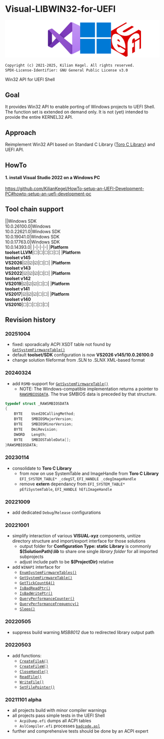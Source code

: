 # Visual-LIBWIN32-for-UEFI
![LOGO](visualWin32API4UefiWide.png)

	Copyright (c) 2021-2025, Kilian Kegel. All rights reserved.
	SPDX-License-Identifier: GNU General Public License v3.0

Win32 API for UEFI Shell

## Goal
It provides Win32 API to enable porting of Windows projects to UEFI Shell.<br>
The function set is extended on demand only. It is not (yet) intended to provide 
the entire KERNEL32 API.

## Approach
Reimplement Win32 API based on Standard C Library ([Toro C Library](https://github.com/KilianKegel/toro-C-Library)) and UEFI API.

## HowTo
#### 1. install Visual Studio 2022 on a Windows PC<br>
https://github.com/KilianKegel/HowTo-setup-an-UEFI-Development-PC#howto-setup-an-uefi-development-pc

## Tool chain support
||Windows SDK<BR>10.0.26100.0|Windows <BR>10.0.22621.0|Windows SDK<BR>10.0.19041.0|Windows SDK<BR>10.0.17763.0|Windows SDK<BR>10.0.14393.0|
|-|-|-|-|
|**Platform<br>toolset LLVM**|☐|☐|☐|☐|☐|
|**Platform<br>toolset v145<br>VS2026**|☑|☑|☑|☐|☐|
|**Platform<br>toolset v143<br>VS2022**|☑|☑|☑|☐|☐|
|**Platform<br>toolset v142<br>VS2019**|☑|☑|☑|☐|☐|
|**Platform<br>toolset v141<br>VS2017**|☑|☑|☑|☐|☐|
|**Platform<br>toolset v140<br>VS2010**|☐|☐|☐|☐|☐|

## Revision history
### 20251004
* fixed: sporadically ACPI XSDT table not found by [`GetSystemFirmwareTable()`](GetSystemFirmwareTable.c)
* default **toolset/SDK** configuration is now **VS2026 v145/10.0.26100.0**
* change solution fileformat from .SLN to .SLNX XML-based format
### 20240324
* add `RSMB`-support for [`GetSystemFirmwareTable()`](GetSystemFirmwareTable.c)
    * NOTE: The Windows-compatible implementation returns a pointer to [`RAWSMBIOSDATA`](https://learn.microsoft.com/en-us/windows/win32/api/sysinfoapi/nf-sysinfoapi-getsystemfirmwaretable#remarks).
      The true SMBIOS data is preceded by that structure.
```c
typedef struct _RAWSMBIOSDATA
{
    BYTE    Used20CallingMethod;
    BYTE    SMBIOSMajorVersion;
    BYTE    SMBIOSMinorVersion;
    BYTE    DmiRevision;
    DWORD   Length;
    BYTE    SMBIOSTableData[];
}RAWSMBIOSDATA;
```

### 20230114
* consolidate to **Toro C Library**
    - from now on use SystemTable and ImageHandle from **Toro C Library**
      `EFI_SYSTEM_TABLE* _cdegST`, `EFI_HANDLE _cdegImageHandle`
    - remove **extern** dependancy from `EFI_SYSTEM_TABLE* pEfiSystemTable`, `EFI_HANDLE hEfiImageHandle`
### 20221009
* add dedicated `Debug`/`Release` configurations
### 20221001
* simplify interaction of various **VISUAL-xyz** components, unitize directory structure 
  and import/export interface for those solutions
    * output folder for **Configuration Type: static Library** is commonly **$(SolutionPath)**\\***lib***
      to share one single *library folder* for all imported subprojects
    * adjust include path to be **$(ProjectDir)** relative
* add `WINAPI` interface for 
    * [`EnumSystemFirmwareTables()`](EnumSystemFirmwareTables.c)
    * [`GetSystemFirmwareTable()`](GetSystemFirmwareTable.c)
    * [`GetTickCount64()`](GetTickCount64.c)
    * [`IsBadReadPtr()`](IsBadReadPtr.c)
    * [`IsBadWritePtr()`](IsBadWritePtr.c)
    * [`QueryPerformanceCounter()`](QueryPerformanceCounter.c)
    * [`QueryPerformanceFrequency()`](QueryPerformanceFrequency.c)
    * [`Sleep()`](Sleep.c)
### 20220505
* suppress build warning *MSB8012* due to redirected library output path

### 20220503
* add functions:
   - [`CreateFileA()`](CreateFileA.c)
   - [`CreateFileW()`](CreateFileW.c)
   - [`CloseHandle()`](CloseHandle.c)
   - [`ReadFile()`](ReadFile.c)
   - [`WriteFile()`](WriteFile.c)
   - [`SetFilePointer()`](SetFilePointer.c)

### 20211101 alpha
* all projects build with minor compiler warnings
* all projects pass simple tests in the UEFI Shell
    * `AcpiDump.efi` dumps all ACPI tables
    * `AslCompiler.efi` processes [`badcode.asl`](https://github.com/RehabMan/Intel-iasl/blob/master/tests/misc/badcode.asl)
* further and comprehensive tests should be done by an ACPI expert
